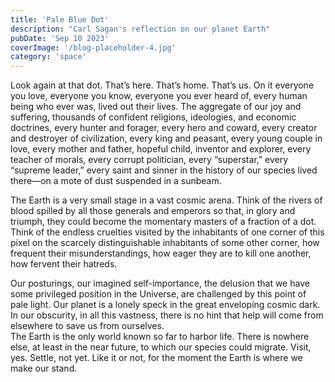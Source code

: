 ```yaml
---
title: 'Pale Blue Dot'
description: "Carl Sagan's reflection on our planet Earth"
pubDate: 'Sep 10 2023'
coverImage: '/blog-placeholder-4.jpg'
category: 'space'
---
```


Look again at that dot. That’s here. That’s home. That’s us. On it everyone you love, everyone you know, everyone you ever heard of, every human being who ever was, lived out their lives. The aggregate of our joy and suffering, thousands of confident religions, ideologies, and economic doctrines, every hunter and forager, every hero and coward, every creator and destroyer of civilization, every king and peasant, every young couple in love, every mother and father, hopeful child, inventor and explorer, every teacher of morals, every corrupt politician, every “superstar,” every “supreme leader,” every saint and sinner in the history of our species lived there—on a mote of dust suspended in a sunbeam.  


The Earth is a very small stage in a vast cosmic arena. Think of the rivers of blood spilled by all those generals and emperors so that, in glory and triumph, they could become the momentary masters of a fraction of a dot. Think of the endless cruelties visited by the inhabitants of one corner of this pixel on the scarcely distinguishable inhabitants of some other corner, how frequent their misunderstandings, how eager they are to kill one another, how fervent their hatreds.   

Our posturings, our imagined self-importance, the delusion that we have some privileged position in the Universe, are challenged by this point of pale light. Our planet is a lonely speck in the great enveloping cosmic dark. In our obscurity, in all this vastness, there is no hint that help will come from elsewhere to save us from ourselves.   
The Earth is the only world known so far to harbor life. There is nowhere else, at least in the near future, to which our species could migrate. Visit, yes. Settle, not yet. Like it or not, for the moment the Earth is where we make our stand.   